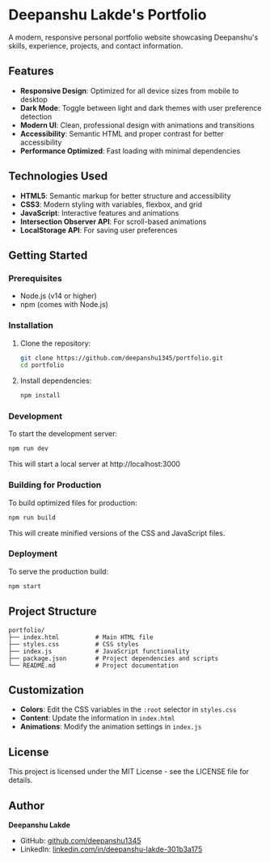 # Deepanshu Lakde's Portfolio

A modern, responsive personal portfolio website showcasing Deepanshu's skills, experience, projects, and contact information.


## Features

- **Responsive Design**: Optimized for all device sizes from mobile to desktop
- **Dark Mode**: Toggle between light and dark themes with user preference detection
- **Modern UI**: Clean, professional design with animations and transitions
- **Accessibility**: Semantic HTML and proper contrast for better accessibility
- **Performance Optimized**: Fast loading with minimal dependencies

## Technologies Used

- **HTML5**: Semantic markup for better structure and accessibility
- **CSS3**: Modern styling with variables, flexbox, and grid
- **JavaScript**: Interactive features and animations
- **Intersection Observer API**: For scroll-based animations
- **LocalStorage API**: For saving user preferences

## Getting Started

### Prerequisites

- Node.js (v14 or higher)
- npm (comes with Node.js)

### Installation

1. Clone the repository:
   ```bash
   git clone https://github.com/deepanshu1345/portfolio.git
   cd portfolio
   ```

2. Install dependencies:
   ```bash
   npm install
   ```

### Development

To start the development server:

```bash
npm run dev
```

This will start a local server at http://localhost:3000

### Building for Production

To build optimized files for production:

```bash
npm run build
```

This will create minified versions of the CSS and JavaScript files.

### Deployment

To serve the production build:

```bash
npm start
```

## Project Structure

```
portfolio/
├── index.html          # Main HTML file
├── styles.css          # CSS styles
├── index.js            # JavaScript functionality
├── package.json        # Project dependencies and scripts
└── README.md           # Project documentation
```

## Customization

- **Colors**: Edit the CSS variables in the `:root` selector in `styles.css`
- **Content**: Update the information in `index.html`
- **Animations**: Modify the animation settings in `index.js`

## License

This project is licensed under the MIT License - see the LICENSE file for details.

## Author

**Deepanshu Lakde**
- GitHub: [github.com/deepanshu1345](https://github.com/deepanshu1345)
- LinkedIn: [linkedin.com/in/deepanshu-lakde-301b3a175](https://www.linkedin.com/in/deepanshu-lakde-301b3a175)

